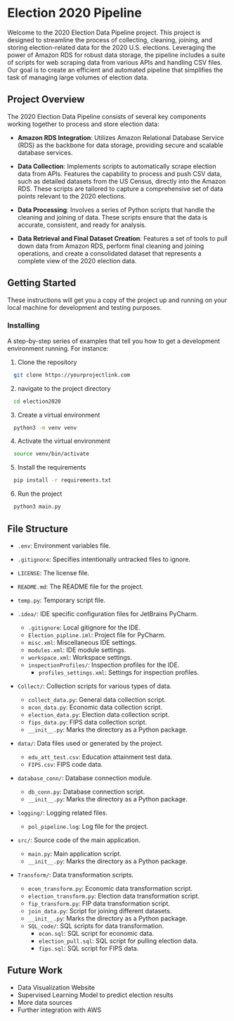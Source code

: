 # Election 2020 Pipeline

Welcome to the 2020 Election Data Pipeline project. This project is designed to streamline the process of collecting, cleaning, joining, and storing election-related data for the 2020 U.S. elections. Leveraging the power of Amazon RDS for robust data storage, the pipeline includes a suite of scripts for web scraping data from various APIs and handling CSV files. Our goal is to create an efficient and automated pipeline that simplifies the task of managing large volumes of election data.

## Project Overview

The 2020 Election Data Pipeline consists of several key components working together to process and store election data:

- **Amazon RDS Integration**: Utilizes Amazon Relational Database Service (RDS) as the backbone for data storage, providing secure and scalable database services.

- **Data Collection**: Implements scripts to automatically scrape election data from  APIs. Features the capability to process and push CSV data, such as detailed datasets from the US Census, directly into the Amazon RDS. These scripts are tailored to capture a comprehensive set of data points relevant to the 2020 elections.

- **Data Processing**: Involves a series of Python scripts that handle the cleaning and joining of data. These scripts ensure that the data is accurate, consistent, and ready for analysis.

- **Data Retrieval and Final Dataset Creation**: Features a set of tools to pull down data from Amazon RDS, perform final cleaning and joining operations, and create a consolidated dataset that represents a complete view of the 2020 election data.

## Getting Started

These instructions will get you a copy of the project up and running on your local machine for development and testing purposes.

### Installing

A step-by-step series of examples that tell you how to get a development environment running. For instance:

1. Clone the repository

```bash
  git clone https://yourprojectlink.com
```

2. navigate to the project directory

```bash
  cd election2020
```

3. Create a virtual environment

```bash
  python3 -m venv venv
```

4. Activate the virtual environment

```bash
  source venv/bin/activate
```

5. Install the requirements

```bash
  pip install -r requirements.txt
```

6. Run the project

```bash
  python3 main.py
```

## File Structure

- `.env`: Environment variables file.
- `.gitignore`: Specifies intentionally untracked files to ignore.
- `LICENSE`: The license file.
- `README.md`: The README file for the project.
- `temp.py`: Temporary script file.

- `.idea/`: IDE specific configuration files for JetBrains PyCharm.
  - `.gitignore`: Local gitignore for the IDE.
  - `Election_pipline.iml`: Project file for PyCharm.
  - `misc.xml`: Miscellaneous IDE settings.
  - `modules.xml`: IDE module settings.
  - `workspace.xml`: Workspace settings.
  - `inspectionProfiles/`: Inspection profiles for the IDE.
    - `profiles_settings.xml`: Settings for inspection profiles.

- `Collect/`: Collection scripts for various types of data.
  - `collect_data.py`: General data collection script.
  - `econ_data.py`: Economic data collection script.
  - `election_data.py`: Election data collection script.
  - `fips_data.py`: FIPS data collection script.
  - `__init__.py`: Marks the directory as a Python package.

- `data/`: Data files used or generated by the project.
  - `edu_att_test.csv`: Education attainment test data.
  - `FIPS.csv`: FIPS code data.

- `database_conn/`: Database connection module.
  - `db_conn.py`: Database connection script.
  - `__init__.py`: Marks the directory as a Python package.

- `logging/`: Logging related files.
  - `pol_pipeline.log`: Log file for the project.

- `src/`: Source code of the main application.
  - `main.py`: Main application script.
  - `__init__.py`: Marks the directory as a Python package.

- `Transform/`: Data transformation scripts.
  - `econ_transform.py`: Economic data transformation script.
  - `election_transform.py`: Election data transformation script.
  - `fip_transform.py`: FIP data transformation script.
  - `join_data.py`: Script for joining different datasets.
  - `__init__.py`: Marks the directory as a Python package.
  - `SQL_code/`: SQL scripts for data transformation.
    - `econ.sql`: SQL script for economic data.
    - `election_pull.sql`: SQL script for pulling election data.
    - `fips.sql`: SQL script for FIPS data.

## Future Work

- Data Visualization Website
- Supervised Learning Model to predict election results
- More data sources
- Further integration with AWS
